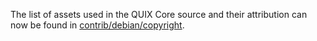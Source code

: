 The list of assets used in the QUIX Core source and their attribution can now be found in [contrib/debian/copyright](../contrib/debian/copyright).
